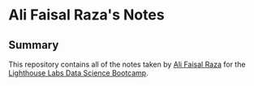 # Ali Faisal Raza's Notes

## Summary 

This repository contains all of the notes taken by [Ali Faisal Raza](https://github.com/alifaisalraza) for the [Lighthouse Labs Data Science Bootcamp](https://www.lighthouselabs.ca/en/data-science-bootcamp?gclid=Cj0KCQiAq5meBhCyARIsAJrtdr5FvvZDTZYpbhajwKp0tIXn5QY1ShC1zWM1E5Rai0_wcmRwaaiI6ZkaAuN2EALw_wcB).
